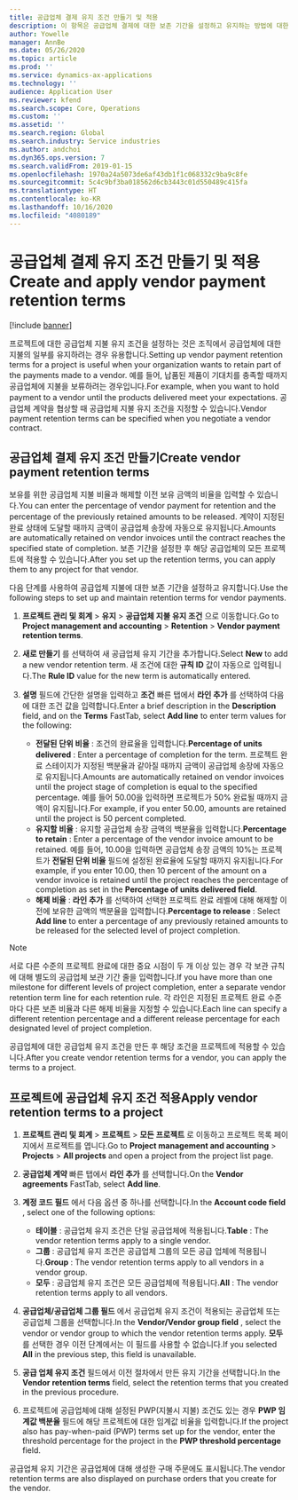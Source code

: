 ```yaml
---
title: 공급업체 결제 유지 조건 만들기 및 적용
description: 이 항목은 공급업체 결제에 대한 보존 기간을 설정하고 유지하는 방법에 대한 정보를 제공합니다.
author: Yowelle
manager: AnnBe
ms.date: 05/26/2020
ms.topic: article
ms.prod: ''
ms.service: dynamics-ax-applications
ms.technology: ''
audience: Application User
ms.reviewer: kfend
ms.search.scope: Core, Operations
ms.custom: ''
ms.assetid: ''
ms.search.region: Global
ms.search.industry: Service industries
ms.author: andchoi
ms.dyn365.ops.version: 7
ms.search.validFrom: 2019-01-15
ms.openlocfilehash: 1970a24a5073de6af43db1f1c068332c9ba9c8fe
ms.sourcegitcommit: 5c4c9bf3ba018562d6cb3443c01d550489c415fa
ms.translationtype: HT
ms.contentlocale: ko-KR
ms.lasthandoff: 10/16/2020
ms.locfileid: "4080189"
---
```

# <a name="create-and-apply-vendor-payment-retention-terms"></a><span data-ttu-id="4bc6d-103">공급업체 결제 유지 조건 만들기 및 적용</span><span class="sxs-lookup"><span data-stu-id="4bc6d-103">Create and apply vendor payment retention terms</span></span>

[!include [banner](../includes/banner.md)] 

<span data-ttu-id="4bc6d-104">프로젝트에 대한 공급업체 지불 유지 조건을 설정하는 것은 조직에서 공급업체에 대한 지불의 일부를 유지하려는 경우 유용합니다.</span><span class="sxs-lookup"><span data-stu-id="4bc6d-104">Setting up vendor payment retention terms for a project is useful when your organization wants to retain part of the payments made to a vendor.</span></span> <span data-ttu-id="4bc6d-105">예를 들어, 납품된 제품이 기대치를 충족할 때까지 공급업체에 지불을 보류하려는 경우입니다.</span><span class="sxs-lookup"><span data-stu-id="4bc6d-105">For example, when you want to hold payment to a vendor until the products delivered meet your expectations.</span></span> <span data-ttu-id="4bc6d-106">공급업체 계약을 협상할 때 공급업체 지불 유지 조건을 지정할 수 있습니다.</span><span class="sxs-lookup"><span data-stu-id="4bc6d-106">Vendor payment retention terms can be specified when you negotiate a vendor contract.</span></span>

## <a name="create-vendor-payment-retention-terms"></a><span data-ttu-id="4bc6d-107">공급업체 결제 유지 조건 만들기</span><span class="sxs-lookup"><span data-stu-id="4bc6d-107">Create vendor payment retention terms</span></span>

<span data-ttu-id="4bc6d-108">보유를 위한 공급업체 지불 비율과 해제할 이전 보유 금액의 비율을 입력할 수 있습니다.</span><span class="sxs-lookup"><span data-stu-id="4bc6d-108">You can enter the percentage of vendor payment for retention and the percentage of the previously retained amounts to be released.</span></span> <span data-ttu-id="4bc6d-109">계약이 지정된 완료 상태에 도달할 때까지 금액이 공급업체 송장에 자동으로 유지됩니다.</span><span class="sxs-lookup"><span data-stu-id="4bc6d-109">Amounts are automatically retained on vendor invoices until the contract reaches the specified state of completion.</span></span> <span data-ttu-id="4bc6d-110">보존 기간을 설정한 후 해당 공급업체의 모든 프로젝트에 적용할 수 있습니다.</span><span class="sxs-lookup"><span data-stu-id="4bc6d-110">After you set up the retention terms, you can apply them to any project for that vendor.</span></span>

<span data-ttu-id="4bc6d-111">다음 단계를 사용하여 공급업체 지불에 대한 보존 기간을 설정하고 유지합니다.</span><span class="sxs-lookup"><span data-stu-id="4bc6d-111">Use the following steps to set up and maintain retention terms for vendor payments.</span></span> 

1. <span data-ttu-id="4bc6d-112">**프로젝트 관리 및 회계** > **유지** > **공급업체 지불 유지 조건** 으로 이동합니다.</span><span class="sxs-lookup"><span data-stu-id="4bc6d-112">Go to **Project management and accounting** > **Retention** > **Vendor payment retention terms**.</span></span>
2. <span data-ttu-id="4bc6d-113">**새로 만들기** 를 선택하여 새 공급업체 유지 기간을 추가합니다.</span><span class="sxs-lookup"><span data-stu-id="4bc6d-113">Select **New** to add a new vendor retention term.</span></span> <span data-ttu-id="4bc6d-114">새 조건에 대한 **규칙 ID** 값이 자동으로 입력됩니다.</span><span class="sxs-lookup"><span data-stu-id="4bc6d-114">The **Rule ID** value for the new term is automatically entered.</span></span> 
3. <span data-ttu-id="4bc6d-115">**설명** 필드에 간단한 설명을 입력하고 **조건** 빠른 탭에서 **라인 추가** 를 선택하여 다음에 대한 조건 값을 입력합니다.</span><span class="sxs-lookup"><span data-stu-id="4bc6d-115">Enter a brief description in the **Description** field, and on the **Terms** FastTab, select **Add line** to enter term values for the following:</span></span>

   - <span data-ttu-id="4bc6d-116">**전달된 단위 비율** : 조건의 완료율을 입력합니다.</span><span class="sxs-lookup"><span data-stu-id="4bc6d-116">**Percentage of units delivered** : Enter a percentage of completion for the term.</span></span> <span data-ttu-id="4bc6d-117">프로젝트 완료 스테이지가 지정된 백분율과 같아질 때까지 금액이 공급업체 송장에 자동으로 유지됩니다.</span><span class="sxs-lookup"><span data-stu-id="4bc6d-117">Amounts are automatically retained on vendor invoices until the project stage of completion is equal to the specified percentage.</span></span> <span data-ttu-id="4bc6d-118">예를 들어 50.00을 입력하면 프로젝트가 50% 완료될 때까지 금액이 유지됩니다.</span><span class="sxs-lookup"><span data-stu-id="4bc6d-118">For example, if you enter 50.00, amounts are retained until the project is 50 percent completed.</span></span>
   - <span data-ttu-id="4bc6d-119">**유지할 비율** : 유지할 공급업체 송장 금액의 백분율을 입력합니다.</span><span class="sxs-lookup"><span data-stu-id="4bc6d-119">**Percentage to retain** : Enter a percentage of the vendor invoice amount to be retained.</span></span> <span data-ttu-id="4bc6d-120">예를 들어, 10.00을 입력하면 공급업체 송장 금액의 10%는 프로젝트가 **전달된 단위 비율** 필드에 설정된 완료율에 도달할 때까지 유지됩니다.</span><span class="sxs-lookup"><span data-stu-id="4bc6d-120">For example, if you enter 10.00, then 10 percent of the amount on a vendor invoice is retained until the project reaches the percentage of completion as set in the **Percentage of units delivered field**.</span></span>
   - <span data-ttu-id="4bc6d-121">**해제 비율** : **라인 추가** 를 선택하여 선택한 프로젝트 완료 레벨에 대해 해제할 이전에 보유한 금액의 백분율을 입력합니다.</span><span class="sxs-lookup"><span data-stu-id="4bc6d-121">**Percentage to release** : Select **Add line** to enter a percentage of any previously retained amounts to be released for the selected level of project completion.</span></span>

> [!NOTE]
> <span data-ttu-id="4bc6d-122">서로 다른 수준의 프로젝트 완료에 대한 중요 시점이 두 개 이상 있는 경우 각 보관 규칙에 대해 별도의 공급업체 보관 기간 줄을 입력합니다.</span><span class="sxs-lookup"><span data-stu-id="4bc6d-122">If you have more than one milestone for different levels of project completion, enter a separate vendor retention term line for each retention rule.</span></span> <span data-ttu-id="4bc6d-123">각 라인은 지정된 프로젝트 완료 수준마다 다른 보존 비율과 다른 해제 비율을 지정할 수 있습니다.</span><span class="sxs-lookup"><span data-stu-id="4bc6d-123">Each line can specify a different retention percentage and a different release percentage for each designated level of project completion.</span></span>

<span data-ttu-id="4bc6d-124">공급업체에 대한 공급업체 유지 조건을 만든 후 해당 조건을 프로젝트에 적용할 수 있습니다.</span><span class="sxs-lookup"><span data-stu-id="4bc6d-124">After you create vendor retention terms for a vendor, you can apply the terms to a project.</span></span>

## <a name="apply-vendor-retention-terms-to-a-project"></a><span data-ttu-id="4bc6d-125">프로젝트에 공급업체 유지 조건 적용</span><span class="sxs-lookup"><span data-stu-id="4bc6d-125">Apply vendor retention terms to a project</span></span>

1. <span data-ttu-id="4bc6d-126">**프로젝트 관리 및 회계** > **프로젝트** > **모든 프로젝트** 로 이동하고 프로젝트 목록 페이지에서 프로젝트를 엽니다.</span><span class="sxs-lookup"><span data-stu-id="4bc6d-126">Go to **Project management and accounting** > **Projects** > **All projects** and open a project from the project list page.</span></span>
2. <span data-ttu-id="4bc6d-127">**공급업체 계약** 빠른 탭에서 **라인 추가** 를 선택합니다.</span><span class="sxs-lookup"><span data-stu-id="4bc6d-127">On the **Vendor agreements** FastTab, select **Add line**.</span></span>
3. <span data-ttu-id="4bc6d-128">**계정 코드 필드** 에서 다음 옵션 중 하나를 선택합니다.</span><span class="sxs-lookup"><span data-stu-id="4bc6d-128">In the **Account code field** , select one of the following options:</span></span> 

   - <span data-ttu-id="4bc6d-129">**테이블** : 공급업체 유지 조건은 단일 공급업체에 적용됩니다.</span><span class="sxs-lookup"><span data-stu-id="4bc6d-129">**Table** : The vendor retention terms apply to a single vendor.</span></span>
   - <span data-ttu-id="4bc6d-130">**그룹** : 공급업체 유지 조건은 공급업체 그룹의 모든 공급 업체에 적용됩니다.</span><span class="sxs-lookup"><span data-stu-id="4bc6d-130">**Group** : The vendor retention terms apply to all vendors in a vendor group.</span></span>
   - <span data-ttu-id="4bc6d-131">**모두** : 공급업체 유지 조건은 모든 공급업체에 적용됩니다.</span><span class="sxs-lookup"><span data-stu-id="4bc6d-131">**All** : The vendor retention terms apply to all vendors.</span></span>

4. <span data-ttu-id="4bc6d-132">**공급업체/공급업체 그룹 필드** 에서 공급업체 유지 조건이 적용되는 공급업체 또는 공급업체 그룹을 선택합니다.</span><span class="sxs-lookup"><span data-stu-id="4bc6d-132">In the **Vendor/Vendor group field** , select the vendor or vendor group to which the vendor retention terms apply.</span></span> <span data-ttu-id="4bc6d-133">**모두** 를 선택한 경우 이전 단계에서는 이 필드를 사용할 수 없습니다.</span><span class="sxs-lookup"><span data-stu-id="4bc6d-133">If you selected **All** in the previous step, this field is unavailable.</span></span>
5. <span data-ttu-id="4bc6d-134">**공급 업체 유지 조건** 필드에서 이전 절차에서 만든 유지 기간을 선택합니다.</span><span class="sxs-lookup"><span data-stu-id="4bc6d-134">In the **Vendor retention terms** field, select the retention terms that you created in the previous procedure.</span></span>
6. <span data-ttu-id="4bc6d-135">프로젝트에 공급업체에 대해 설정된 PWP(지불시 지불) 조건도 있는 경우 **PWP 임계값 백분율** 필드에 해당 프로젝트에 대한 임계값 비율을 입력합니다.</span><span class="sxs-lookup"><span data-stu-id="4bc6d-135">If the project also has pay-when-paid (PWP) terms set up for the vendor, enter the threshold percentage for the project in the **PWP threshold percentage** field.</span></span>

<span data-ttu-id="4bc6d-136">공급업체 유지 기간은 공급업체에 대해 생성한 구매 주문에도 표시됩니다.</span><span class="sxs-lookup"><span data-stu-id="4bc6d-136">The vendor retention terms are also displayed on purchase orders that you create for the vendor.</span></span>
